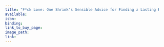 ```yaml
---
title: "F*ck Love: One Shrink's Sensible Advice for Finding a Lasting Relationship"
available:
isbn:
binding:
link_to_buy_page:
image_path:
link:
---
```

